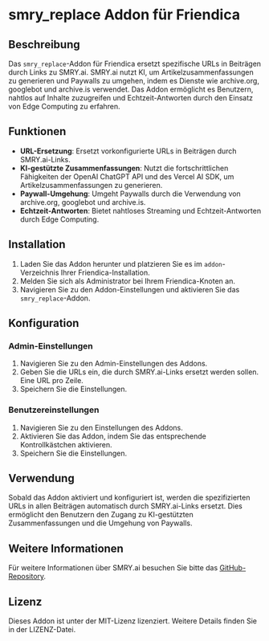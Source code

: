 # smry_replace Addon für Friendica

## Beschreibung

Das `smry_replace`-Addon für Friendica ersetzt spezifische URLs in Beiträgen durch Links zu SMRY.ai. SMRY.ai nutzt KI, um Artikelzusammenfassungen zu generieren und Paywalls zu umgehen, indem es Dienste wie archive.org, googlebot und archive.is verwendet. Das Addon ermöglicht es Benutzern, nahtlos auf Inhalte zuzugreifen und Echtzeit-Antworten durch den Einsatz von Edge Computing zu erfahren.

## Funktionen

- **URL-Ersetzung**: Ersetzt vorkonfigurierte URLs in Beiträgen durch SMRY.ai-Links.
- **KI-gestützte Zusammenfassungen**: Nutzt die fortschrittlichen Fähigkeiten der OpenAI ChatGPT API und des Vercel AI SDK, um Artikelzusammenfassungen zu generieren.
- **Paywall-Umgehung**: Umgeht Paywalls durch die Verwendung von archive.org, googlebot und archive.is.
- **Echtzeit-Antworten**: Bietet nahtloses Streaming und Echtzeit-Antworten durch Edge Computing.

## Installation

1. Laden Sie das Addon herunter und platzieren Sie es im `addon`-Verzeichnis Ihrer Friendica-Installation.
2. Melden Sie sich als Administrator bei Ihrem Friendica-Knoten an.
3. Navigieren Sie zu den Addon-Einstellungen und aktivieren Sie das `smry_replace`-Addon.

## Konfiguration

### Admin-Einstellungen

1. Navigieren Sie zu den Admin-Einstellungen des Addons.
2. Geben Sie die URLs ein, die durch SMRY.ai-Links ersetzt werden sollen. Eine URL pro Zeile.
3. Speichern Sie die Einstellungen.

### Benutzereinstellungen

1. Navigieren Sie zu den Einstellungen des Addons.
2. Aktivieren Sie das Addon, indem Sie das entsprechende Kontrollkästchen aktivieren.
3. Speichern Sie die Einstellungen.

## Verwendung

Sobald das Addon aktiviert und konfiguriert ist, werden die spezifizierten URLs in allen Beiträgen automatisch durch SMRY.ai-Links ersetzt. Dies ermöglicht den Benutzern den Zugang zu KI-gestützten Zusammenfassungen und die Umgehung von Paywalls.

## Weitere Informationen

Für weitere Informationen über SMRY.ai besuchen Sie bitte das [GitHub-Repository](https://github.com/mrmps/SMRY).

## Lizenz

Dieses Addon ist unter der MIT-Lizenz lizenziert. Weitere Details finden Sie in der LIZENZ-Datei.

